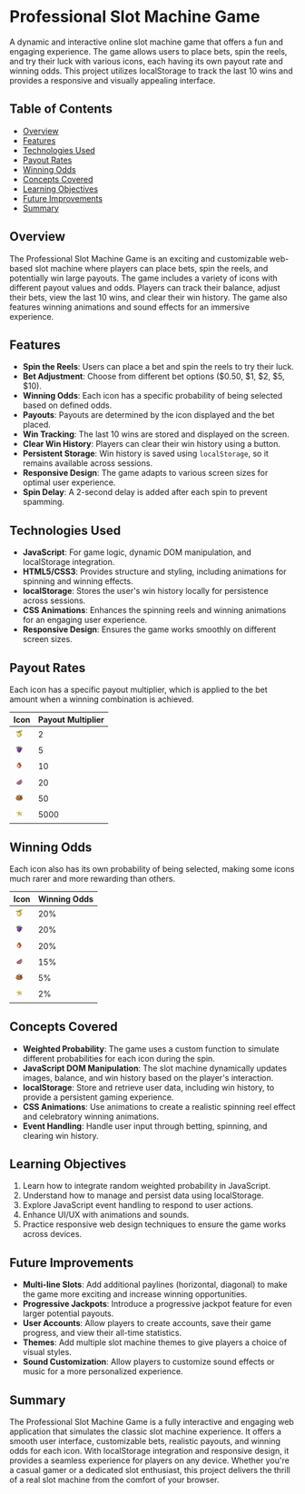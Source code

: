# Professional Slot Machine Game

A dynamic and interactive online slot machine game that offers a fun and engaging experience. The game allows users to place bets, spin the reels, and try their luck with various icons, each having its own payout rate and winning odds. This project utilizes localStorage to track the last 10 wins and provides a responsive and visually appealing interface.

## Table of Contents

- [Overview](#overview)
- [Features](#features)
- [Technologies Used](#technologies-used)
- [Payout Rates](#payout-rates)
- [Winning Odds](#winning-odds)
- [Concepts Covered](#concepts-covered)
- [Learning Objectives](#learning-objectives)
- [Future Improvements](#future-improvements)
- [Summary](#summary)

## Overview

The Professional Slot Machine Game is an exciting and customizable web-based slot machine where players can place bets, spin the reels, and potentially win large payouts. The game includes a variety of icons with different payout values and odds. Players can track their balance, adjust their bets, view the last 10 wins, and clear their win history. The game also features winning animations and sound effects for an immersive experience.

## Features

- **Spin the Reels**: Users can place a bet and spin the reels to try their luck.
- **Bet Adjustment**: Choose from different bet options ($0.50, $1, $2, $5, $10).
- **Winning Odds**: Each icon has a specific probability of being selected based on defined odds.
- **Payouts**: Payouts are determined by the icon displayed and the bet placed.
- **Win Tracking**: The last 10 wins are stored and displayed on the screen.
- **Clear Win History**: Players can clear their win history using a button.
- **Persistent Storage**: Win history is saved using `localStorage`, so it remains available across sessions.
- **Responsive Design**: The game adapts to various screen sizes for optimal user experience.
- **Spin Delay**: A 2-second delay is added after each spin to prevent spamming.

## Technologies Used

- **JavaScript**: For game logic, dynamic DOM manipulation, and localStorage integration.
- **HTML5/CSS3**: Provides structure and styling, including animations for spinning and winning effects.
- **localStorage**: Stores the user's win history locally for persistence across sessions.
- **CSS Animations**: Enhances the spinning reels and winning animations for an engaging user experience.
- **Responsive Design**: Ensures the game works smoothly on different screen sizes.

## Payout Rates

Each icon has a specific payout multiplier, which is applied to the bet amount when a winning combination is achieved.

| Icon                                                                          | Payout Multiplier |
| ----------------------------------------------------------------------------- | ----------------- |
| <img src="./assets/images/icon-01.png" alt="Icon 01" width="20" height="20"/> | 2                 |
| <img src="./assets/images/icon-02.png" alt="Icon 02" width="20" height="20"/> | 5                 |
| <img src="./assets/images/icon-03.png" alt="Icon 03" width="20" height="20"/> | 10                |
| <img src="./assets/images/icon-04.png" alt="Icon 04" width="20" height="20"/> | 20                |
| <img src="./assets/images/icon-05.png" alt="Icon 05" width="20" height="20"/> | 50                |
| <img src="./assets/images/icon-06.png" alt="Icon 06" width="20" height="20"/> | 5000              |

## Winning Odds

Each icon also has its own probability of being selected, making some icons much rarer and more rewarding than others.

| Icon                                                                          | Winning Odds |
| ----------------------------------------------------------------------------- | ------------ |
| <img src="./assets/images/icon-01.png" alt="Icon 01" width="20" height="20"/> | 20%          |
| <img src="./assets/images/icon-02.png" alt="Icon 02" width="20" height="20"/> | 20%          |
| <img src="./assets/images/icon-03.png" alt="Icon 03" width="20" height="20"/> | 20%          |
| <img src="./assets/images/icon-04.png" alt="Icon 04" width="20" height="20"/> | 15%          |
| <img src="./assets/images/icon-05.png" alt="Icon 05" width="20" height="20"/> | 5%           |
| <img src="./assets/images/icon-06.png" alt="Icon 06" width="20" height="20"/> | 2%           |

## Concepts Covered

- **Weighted Probability**: The game uses a custom function to simulate different probabilities for each icon during the spin.
- **JavaScript DOM Manipulation**: The slot machine dynamically updates images, balance, and win history based on the player's interaction.
- **localStorage**: Store and retrieve user data, including win history, to provide a persistent gaming experience.
- **CSS Animations**: Use animations to create a realistic spinning reel effect and celebratory winning animations.
- **Event Handling**: Handle user input through betting, spinning, and clearing win history.

## Learning Objectives

1. Learn how to integrate random weighted probability in JavaScript.
2. Understand how to manage and persist data using localStorage.
3. Explore JavaScript event handling to respond to user actions.
4. Enhance UI/UX with animations and sounds.
5. Practice responsive web design techniques to ensure the game works across devices.

## Future Improvements

- **Multi-line Slots**: Add additional paylines (horizontal, diagonal) to make the game more exciting and increase winning opportunities.
- **Progressive Jackpots**: Introduce a progressive jackpot feature for even larger potential payouts.
- **User Accounts**: Allow players to create accounts, save their game progress, and view their all-time statistics.
- **Themes**: Add multiple slot machine themes to give players a choice of visual styles.
- **Sound Customization**: Allow players to customize sound effects or music for a more personalized experience.

## Summary

The Professional Slot Machine Game is a fully interactive and engaging web application that simulates the classic slot machine experience. It offers a smooth user interface, customizable bets, realistic payouts, and winning odds for each icon. With localStorage integration and responsive design, it provides a seamless experience for players on any device. Whether you're a casual gamer or a dedicated slot enthusiast, this project delivers the thrill of a real slot machine from the comfort of your browser.
